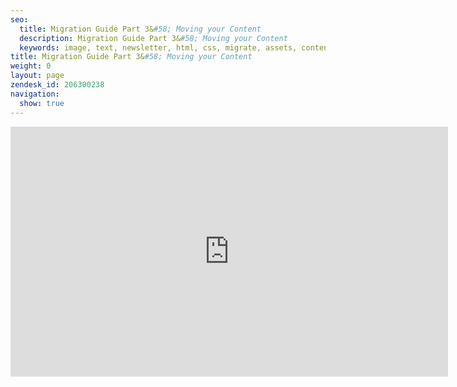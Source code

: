 ```yaml
---
seo:
  title: Migration Guide Part 3&#58; Moving your Content
  description: Migration Guide Part 3&#58; Moving your Content
  keywords: image, text, newsletter, html, css, migrate, assets, content, copy, blast, move, promotion
title: Migration Guide Part 3&#58; Moving your Content
weight: 0
layout: page
zendesk_id: 206300238
navigation:
  show: true
---
```


<p><iframe src="https://player.vimeo.com/video/144756876" width="700" height="400" frameborder="0" webkitallowfullscreen mozallowfullscreen allowfullscreen></iframe></p>

